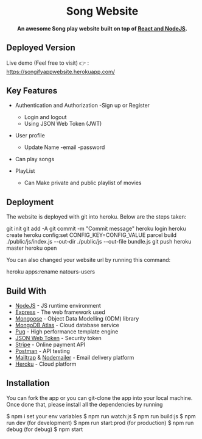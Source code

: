<h1 align="center">
  Song Website
  <br>
</h1>

<h4 align="center">An awesome Song play website built on top of <a href="https://nodejs.org/en/" target="_blank"> React and NodeJS</a>.</h4>

## Deployed Version
Live demo (Feel free to visit) 👉 : https://songifyappwebsite.herokuapp.com/


## Key Features

* Authentication and Authorization
  -Sign up or Register
  - Login and logout
  - Using JSON Web Token (JWT) 
	
* User profile
  - Update Name
	-email 
	-password
	
* Can play songs 
* PlayList
  - Can Make private and public playlist of movies




## Deployment
The website is deployed with git into heroku. Below are the steps taken:

git init
git add -A
git commit -m "Commit message"
heroku login
heroku create
heroku config:set CONFIG_KEY=CONFIG_VALUE
parcel build ./public/js/index.js --out-dir ./public/js --out-file bundle.js
git push heroku master
heroku open

You can also changed your website url by running this command:

heroku apps:rename natours-users



## Build With

* [NodeJS](https://nodejs.org/en/) - JS runtime environment
* [Express](http://expressjs.com/) - The web framework used
* [Mongoose](https://mongoosejs.com/) - Object Data Modelling (ODM) library
* [MongoDB Atlas](https://www.mongodb.com/cloud/atlas) - Cloud database service
* [Pug](https://pugjs.org/api/getting-started.html) - High performance template engine
* [JSON Web Token](https://jwt.io/) - Security token
* [Stripe](https://stripe.com/) - Online payment API
* [Postman](https://www.getpostman.com/) - API testing
* [Mailtrap](https://mailtrap.io/) & [Nodemailer](https://nodemailer.com/) - Email delivery platform
* [Heroku](https://www.heroku.com/) - Cloud platform


## Installation
You can fork the app or you can git-clone the app into your local machine. Once done that, please install all the
dependencies by running

$ npm i
set your env variables
$ npm run watch:js
$ npm run build:js
$ npm run dev (for development)
$ npm run start:prod (for production)
$ npm run debug (for debug)
$ npm start
